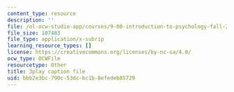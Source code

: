 ```yaml
---
content_type: resource
description: ''
file: /ol-ocw-studio-app/courses/9-00-introduction-to-psychology-fall-2004/bbb2e3bc790c53dcbc1b8efedeb85729_10505.vtt
file_size: 107483
file_type: application/x-subrip
learning_resource_types: []
license: https://creativecommons.org/licenses/by-nc-sa/4.0/
ocw_type: OCWFile
resourcetype: Other
title: 3play caption file
uid: bbb2e3bc-790c-53dc-bc1b-8efedeb85729
---
```

